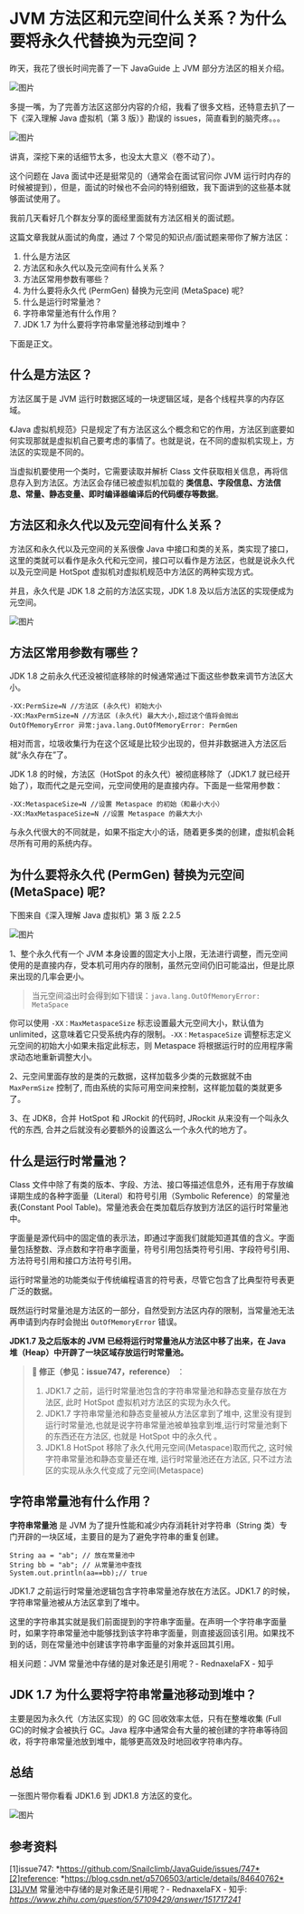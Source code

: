 # JVM 方法区和元空间什么关系？为什么要将永久代替换为元空间？

昨天，我花了很长时间完善了一下 JavaGuide 上 JVM 部分方法区的相关介绍。

![图片](https://mmbiz.qpic.cn/mmbiz_png/iaIdQfEric9Tz6TdUN8mTdS0IEpLvicYE45iau2L3gOicypcQJeJgmbh4rG69epvBKUjvh1bXwQ6UPovPls8q8D8vGw/640?wx_fmt=png&wxfrom=5&wx_lazy=1&wx_co=1)

多提一嘴，为了完善方法区这部分内容的介绍，我看了很多文档，还特意去扒了一下《深入理解 Java 虚拟机（第 3 版）》勘误的 issues，简直看到的脑壳疼。。。

![图片](https://mmbiz.qpic.cn/mmbiz_png/iaIdQfEric9Tz6TdUN8mTdS0IEpLvicYE45I8VXRhRgibAibkRD2BlyvajAick4cUBNRgvQZKicTgANVEh9kb70BZ4SaA/640?wx_fmt=png&wxfrom=5&wx_lazy=1&wx_co=1)

讲真，深挖下来的话细节太多，也没太大意义（卷不动了）。

这个问题在 Java 面试中还是挺常见的（通常会在面试官问你 JVM 运行时内存的时候被提到），但是，面试的时候也不会问的特别细致，我下面讲到的这些基本就够面试使用了。

我前几天看好几个群友分享的面经里面就有方法区相关的面试题。

这篇文章我就从面试的角度，通过 7 个常见的知识点/面试题来带你了解方法区：

1. 什么是方法区
2. 方法区和永久代以及元空间有什么关系？
3. 方法区常用参数有哪些？
4. 为什么要将永久代 (PermGen) 替换为元空间 (MetaSpace) 呢?
5. 什么是运行时常量池？
6. 字符串常量池有什么作用？
7. JDK 1.7 为什么要将字符串常量池移动到堆中？

下面是正文。

## 什么是方法区？

方法区属于是 JVM 运行时数据区域的一块逻辑区域，是各个线程共享的内存区域。

《Java 虚拟机规范》只是规定了有方法区这么个概念和它的作用，方法区到底要如何实现那就是虚拟机自己要考虑的事情了。也就是说，在不同的虚拟机实现上，方法区的实现是不同的。

当虚拟机要使用一个类时，它需要读取并解析 Class 文件获取相关信息，再将信息存入到方法区。方法区会存储已被虚拟机加载的 **类信息、字段信息、方法信息、常量、静态变量、即时编译器编译后的代码缓存等数据**。

## 方法区和永久代以及元空间有什么关系？

方法区和永久代以及元空间的关系很像 Java 中接口和类的关系，类实现了接口，这里的类就可以看作是永久代和元空间，接口可以看作是方法区，也就是说永久代以及元空间是 HotSpot 虚拟机对虚拟机规范中方法区的两种实现方式。

并且，永久代是 JDK 1.8 之前的方法区实现，JDK 1.8 及以后方法区的实现便成为元空间。

![图片](https://mmbiz.qpic.cn/mmbiz_png/iaIdQfEric9Tz6TdUN8mTdS0IEpLvicYE45bDhXh6B2ZVGw81QC5Tu9Niac7PiaZKrEnTKu1czmZUSTO47F4qm3rricA/640?wx_fmt=png&wxfrom=5&wx_lazy=1&wx_co=1)

## 方法区常用参数有哪些？

JDK 1.8 之前永久代还没被彻底移除的时候通常通过下面这些参数来调节方法区大小。

```
-XX:PermSize=N //方法区 (永久代) 初始大小
-XX:MaxPermSize=N //方法区 (永久代) 最大大小,超过这个值将会抛出 OutOfMemoryError 异常:java.lang.OutOfMemoryError: PermGen
```

相对而言，垃圾收集行为在这个区域是比较少出现的，但并非数据进入方法区后就“永久存在”了。

JDK 1.8 的时候，方法区（HotSpot 的永久代）被彻底移除了（JDK1.7 就已经开始了），取而代之是元空间，元空间使用的是直接内存。下面是一些常用参数：

```
-XX:MetaspaceSize=N //设置 Metaspace 的初始（和最小大小）
-XX:MaxMetaspaceSize=N //设置 Metaspace 的最大大小
```

与永久代很大的不同就是，如果不指定大小的话，随着更多类的创建，虚拟机会耗尽所有可用的系统内存。

## 为什么要将永久代 (PermGen) 替换为元空间 (MetaSpace) 呢?

下图来自《深入理解 Java 虚拟机》第 3 版 2.2.5

![图片](https://mmbiz.qpic.cn/mmbiz_png/iaIdQfEric9Tz6TdUN8mTdS0IEpLvicYE45NsiaaEicicU9ZdhqBTdh2Q4FiaUQHvatwSGfhF0DaDC27np0SwCcPl4hVw/640?wx_fmt=png&wxfrom=5&wx_lazy=1&wx_co=1)

1、整个永久代有一个 JVM 本身设置的固定大小上限，无法进行调整，而元空间使用的是直接内存，受本机可用内存的限制，虽然元空间仍旧可能溢出，但是比原来出现的几率会更小。

> 当元空间溢出时会得到如下错误：`java.lang.OutOfMemoryError: MetaSpace`

你可以使用 `-XX：MaxMetaspaceSize` 标志设置最大元空间大小，默认值为 unlimited，这意味着它只受系统内存的限制。`-XX：MetaspaceSize` 调整标志定义元空间的初始大小如果未指定此标志，则 Metaspace 将根据运行时的应用程序需求动态地重新调整大小。

2、元空间里面存放的是类的元数据，这样加载多少类的元数据就不由 `MaxPermSize` 控制了, 而由系统的实际可用空间来控制，这样能加载的类就更多了。

3、在 JDK8，合并 HotSpot 和 JRockit 的代码时, JRockit 从来没有一个叫永久代的东西, 合并之后就没有必要额外的设置这么一个永久代的地方了。

## 什么是运行时常量池？

Class 文件中除了有类的版本、字段、方法、接口等描述信息外，还有用于存放编译期生成的各种字面量（Literal）和符号引用（Symbolic Reference）的常量池表(Constant Pool Table)。常量池表会在类加载后存放到方法区的运行时常量池中。

字面量是源代码中的固定值的表示法，即通过字面我们就能知道其值的含义。字面量包括整数、浮点数和字符串字面量，符号引用包括类符号引用、字段符号引用、方法符号引用和接口方法符号引用。

运行时常量池的功能类似于传统编程语言的符号表，尽管它包含了比典型符号表更广泛的数据。

既然运行时常量池是方法区的一部分，自然受到方法区内存的限制，当常量池无法再申请到内存时会抛出 `OutOfMemoryError` 错误。

**JDK1.7 及之后版本的 JVM 已经将运行时常量池从方法区中移了出来，在 Java 堆（Heap）中开辟了一块区域存放运行时常量池。**

> **🐛 修正（参见：issue747，reference）** ：
>
> 1. JDK1.7 之前，运行时常量池包含的字符串常量池和静态变量存放在方法区, 此时 HotSpot 虚拟机对方法区的实现为永久代。
> 2. JDK1.7 字符串常量池和静态变量被从方法区拿到了堆中, 这里没有提到运行时常量池,也就是说字符串常量池被单独拿到堆,运行时常量池剩下的东西还在方法区, 也就是 HotSpot 中的永久代 。
> 3. JDK1.8 HotSpot 移除了永久代用元空间(Metaspace)取而代之, 这时候字符串常量池和静态变量还在堆, 运行时常量池还在方法区, 只不过方法区的实现从永久代变成了元空间(Metaspace)

## 字符串常量池有什么作用？

**字符串常量池** 是 JVM 为了提升性能和减少内存消耗针对字符串（String 类）专门开辟的一块区域，主要目的是为了避免字符串的重复创建。

```
String aa = "ab"; // 放在常量池中
String bb = "ab"; // 从常量池中查找
System.out.println(aa==bb);// true
```

JDK1.7 之前运行时常量池逻辑包含字符串常量池存放在方法区。JDK1.7 的时候，字符串常量池被从方法区拿到了堆中。

这里的字符串其实就是我们前面提到的字符串字面量。在声明一个字符串字面量时，如果字符串常量池中能够找到该字符串字面量，则直接返回该引用。如果找不到的话，则在常量池中创建该字符串字面量的对象并返回其引用。

相关问题：JVM 常量池中存储的是对象还是引用呢？- RednaxelaFX - 知乎

## JDK 1.7 为什么要将字符串常量池移动到堆中？

主要是因为永久代（方法区实现）的 GC 回收效率太低，只有在整堆收集 (Full GC)的时候才会被执行 GC。Java 程序中通常会有大量的被创建的字符串等待回收，将字符串常量池放到堆中，能够更高效及时地回收字符串内存。

## 总结

一张图片带你看看 JDK1.6 到 JDK1.8 方法区的变化。

![图片](https://mmbiz.qpic.cn/mmbiz_png/iaIdQfEric9Tz6TdUN8mTdS0IEpLvicYE45b99CuTlTtiaccA4SMhU8iam6FIod5tOWhd4korZDibBcRibkdbrhtnNwfg/640?wx_fmt=png&wxfrom=5&wx_lazy=1&wx_co=1)

## 参考资料



[1]issue747: *https://github.com/Snailclimb/JavaGuide/issues/747*[2]reference: *https://blog.csdn.net/q5706503/article/details/84640762*[3]JVM 常量池中存储的是对象还是引用呢？- RednaxelaFX - 知乎: *https://www.zhihu.com/question/57109429/answer/151717241*